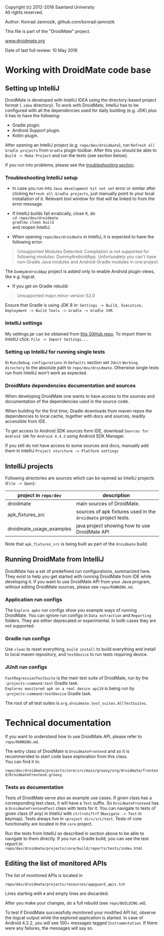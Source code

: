   
  Copyright (c) 2012-2016 Saarland University  
  All rights reserved.

  Author: Konrad Jamrozik, github.com/konrad-jamrozik
  
  This file is part of the "DroidMate" project.

  www.droidmate.org

  Date of last full review: 10 May 2016

# Working with DroidMate code base

## Setting up IntelliJ

DroidMate is developed with IntelliJ IDEA using the directory-based project format (`.idea`  directory). To work with DroidMate, IntelliJ has to be configured with all the dependencies used for daily building (e.g. JDK) plus it has to have the following:

* Gradle plugin.
* Android Support plugin.
* Kotlin plugin.

After opening an IntelliJ project (e.g. `repo/dev/droidmate`), run `Refresh all Gradle projects` from `Gradle` plugin toolbar. After this you should be able to `Build -> Make Project` and run the tests (see section below).

If you run into problems, please see the [troubleshooting section](#troubleshooting-intellij-setup).

### Troubleshooting IntelliJ setup

* In case you run into `Java development kit not set` error or similar after clicking `Refresh all Gradle projects`, just manually point to your local installation of it. Relevant tool window for that will be linked to from the error message. 

* If IntelliJ builds fail erratically, close it, do  
`cd repo/dev/droidmate`  
`gradlew clean build`   
and reopen IntelliJ.

* When opening `repo/dev/droidmate` in IntelliJ, it is expected to have the following error:
> Unsupported Modules Detected: Compilation is not supported for following modules: DummyAndroidApp. Unfortunately you can't have non-Gradle Java modules and Android-Gradle modules in one project.

The `DummyAndroidApp` project is added only to enable Android plugin views, like e.g. logcat.

* If you get on Gradle rebuild:

> Unsupported major.minor version 52.0

Ensure that Gradle is using JDK 8 in: `Settings -> Build, Execution, Deployment -> Build Tools -> Gradle -> Gradle JVM`.

### IntelliJ settings

My settings.jar can be obtained from [this GitHub repo](https://github.com/konrad-jamrozik/utilities/tree/master/resources). To import them to IntelliJ click: `File -> Import Settings...`

### Setting up IntelliJ for running single tests

In `Run/Debug configurations` in `Defaults` section set `JUnit` `Working directory` to the absolute path to `repo/dev/droidmate`. 
Otherwise single tests run from IntelliJ won't work as expected.

### DroidMate dependencies documentation and sources

When developing DroidMate one wants to have access to the sources and documentation of the dependencies used in the source code.

When building for the first time, Gradle downloads from maven repos the dependencies to local cache, 
together with docs and sources, readily accessible from IDE.

To get access to Android SDK sources form IDE, download `Sources for Android SDK` for `Android 4.4.2` using Android SDK Manager.

If you still do not have access to some sources and docs, manually add them in IntelliJ `Project sturcture -> Platform settings`

## IntelliJ projects

Following directories are sources which can be opened  as IntelliJ projects (`File -> Open`):

| project in `repo/dev`| description |
| ------- | ----------- |
| droidmate | main sources of DroidMate. |
| apk_fixtures_src | sources of apk fixtures used in the `droidmate` project tests. |
| droidmate_usage_examples | java project showing how to use DroidMate API |

Note that `apk_fixtures_src` is being built as part of the `droidmate` build. 


## Running DroidMate from IntelliJ

DroidMate has a set of predefined run configurations, summarized here. They exist to help you get started with running DroidMate 
from IDE while developing it. If you want to use DroidMate API from your Java program, without editing DroidMate sources, 
please see `repo/RUNNING.md`.

### Application run configs

The `Explore apks` run configs show you example ways of running DroidMate. You can ignore run configs in `Data extraction` and
`Reporting` folders. They are either deprecated or experimental. In both cases they are not supported.

### Gradle run configs

Use `clean` to reset everything, `build install` to build everything and install to local maven repository, and `testDevice`
 to run tests requiring device.
 
### JUnit run configs

`FastRegressionTestSuite` is the main test suite of DroidMate, run by the `:projects:command:test` Gradle task.  
`Explores monitored apk on a real device api19` is being run by `:projects:command:testDevice` Gradle task.

The root of all test suites is `org.droidmate.test_suites.AllTestSuites`.

# Technical documentation 

If you want to understand how to use DroidMate API, please refer to `repo/RUNNING.md`.

The entry class of DroidMate is `DroidmateFrontend` and so it is recommended to start code base exploration from this class.  
You can find it in:

`repo/dev/droidmate/projects/core/src/main/groovy/org/droidmate/frontend/DroidmateFrontend.groovy`

### Tests as documentation ###

Tests of DroidMate serve also as example use cases. If given class has a corresponding test class, it will have a `Test` suffix. So `DroidmateFrontend` has a `DroidmateFrontendTest` class with tests for it. You can navigate to tests of given class (if any) in IntelliJ with `ctrl+shift+T` (`Navigate -> Test` in keymap). Tests always live in `<project dir>/src/test`. Tests of core functionality are located in the `core` project.

Run the tests from IntelliJ as described in section above to be able to navigate to them directly. If you run a Gradle build, you can see the test report in:
`repo/dev/droidmate/projects/core/build/reports/tests/index.html`

## Editing the list of monitored APIs

The list of monitored APIs is located in

`repo/dev/droidmate/projects/resources/appguard_apis.txt`

Lines starting with `#` and empty lines are discarded.

After you make your changes, do a full rebuild (see `repo/BUILDING.md`).

To test if DroidMate successfully monitored your modified API list, observe the logcat output
while the explored application is started. In case of Android 4.2.2, you will see 100+ messages
tagged `Instrumentation`. If there were any failures, the messages will say so.